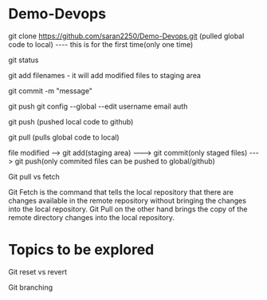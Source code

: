 # Demo-Devops


git clone https://github.com/saran2250/Demo-Devops.git   (pulled global code to local)  ---- this is for the first time(only one time)

git status

git add  filenames  - it will add modified files to staging area

git commit -m "message"

git push
git config --global --edit
username
email
auth

git push                                       (pushed local code to github)

git pull                                       (pulls global code to local)


file modified --> git add(staging area) ---> git commit(only staged files)  ---> git push(only commited files can be pushed to global/github)

Git pull vs fetch

Git Fetch is the command that tells the local repository that there are changes available in the remote repository without bringing the changes into the local repository. Git Pull on the other hand brings the copy of the remote directory changes into the local repository.


Topics to be explored
======================
Git reset vs revert

Git branching
